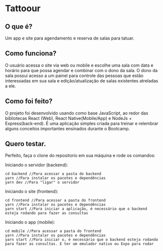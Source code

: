 # Tattoour

## O que é?

Um app e site para agendamento e reserva de salas para tatuar.

## Como funciona?

O usuário acessa o site via web ou mobile e escolhe uma sala com data e horário para que possa agendar e combinar com o dono da sala. O dono da sala possui acesso a um painel para controle das pessoas que estão interessadas em sua sala e edição/atualização de salas existentes atreladas a ele.

## Como foi feito?

O projeto foi desenvolvido usando como base JavaScript, ao redor das bibliotecas React (Web), React Native(Mobile/App) e NodeJs + Express(back-end). É uma aplicação simples criada para treinar e relembrar alguns conceitos importantes ensinados durante o Bootcamp.

## Quero testar.

Perfeito, faça o clone do repositorio em sua máquina e rode os comandos:

Iniciando o servidor (backend):
```
cd backend //Para acessar a pasta do backend
yarn //Para instalar os pacotes e dependências
yarn dev //Para "ligar" o servidor
```

Iniciando o site (frontend):
```
cd frontend //Para acessar a pasta do frontend
yarn //Para instalar os pacotes e dependências
yarn start //Para iniciar a aplicação, é necessário que o backend esteja rodando para fazer as consultas
```

Iniciando o app (mobile):
```
cd mobile //Para acessar a pasta do frontend
yarn //Para instalar os pacotes e dependências
yarn start //Para iniciar o, é necessário que o backend esteja rodando para fazer as consultas. E ter um emulador nativo ou Expo para rodar
```
